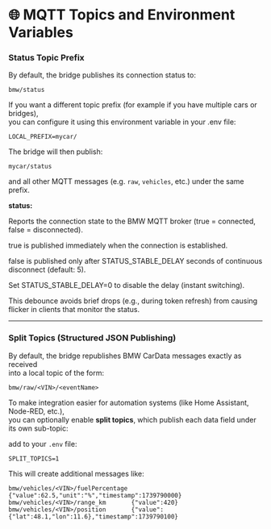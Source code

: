 # 🌐 MQTT Topics and Environment Variables

### Status Topic Prefix

By default, the bridge publishes its connection status to:

```
bmw/status
```

If you want a different topic prefix (for example if you have multiple cars or bridges),  
you can configure it using this environment variable in your .env file:

```
LOCAL_PREFIX=mycar/
```

The bridge will then publish:

```
mycar/status
```

and all other MQTT messages (e.g. `raw`, `vehicles`, etc.) under the same prefix.

**status:**

Reports the connection state to the BMW MQTT broker (true = connected, false = disconnected).

true is published immediately when the connection is established.

false is published only after STATUS_STABLE_DELAY seconds of continuous disconnect (default: 5).

Set STATUS_STABLE_DELAY=0 to disable the delay (instant switching).

This debounce avoids brief drops (e.g., during token refresh) from causing flicker in clients that monitor the status.

---

### Split Topics (Structured JSON Publishing)

By default, the bridge republishes BMW CarData messages exactly as received  
into a local topic of the form:

```
bmw/raw/<VIN>/<eventName>
```

To make integration easier for automation systems (like Home Assistant, Node-RED, etc.),  
you can optionally enable **split topics**, which publish each data field under its own sub-topic:

add to your `.env` file:

```
SPLIT_TOPICS=1
```

This will create additional messages like:

```
bmw/vehicles/<VIN>/fuelPercentage {"value":62.5,"unit":"%","timestamp":1739790000}
bmw/vehicles/<VIN>/range_km       {"value":420}
bmw/vehicles/<VIN>/position       {"value":{"lat":48.1,"lon":11.6},"timestamp":1739790100}
```
